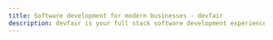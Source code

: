 ```yaml
---
title: Software development for modern businesses - devfair
description: devfair is your full stack software development experience
---
```

